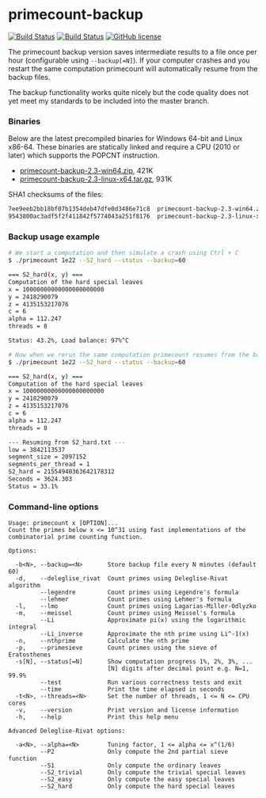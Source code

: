 primecount-backup
=================
[![Build Status](https://travis-ci.org/kimwalisch/primecount.svg)](https://travis-ci.org/kimwalisch/primecount)
[![Build Status](https://ci.appveyor.com/api/projects/status/github/kimwalisch/primecount?branch=master&svg=true)](https://ci.appveyor.com/project/kimwalisch/primecount)
[![GitHub license](https://img.shields.io/badge/license-BSD%202-blue.svg)](https://github.com/kimwalisch/primecount/blob/master/COPYING)

The primecount backup version saves intermediate results to a file once
per hour (configurable using ```--backup[=N]```). If your computer crashes
and you restart the same computation primecount will automatically resume
from the backup files.

The backup functionality works quite nicely but the code quality does not
yet meet my standards to be included into the master branch.

### Binaries
Below are the latest precompiled binaries for Windows 64-bit and Linux x86-64.
These binaries are statically linked and require a CPU (2010 or later) which
supports the POPCNT instruction.

* <a href="http://dl.bintray.com/kimwalisch/primecount/primecount-backup-2.3-win64.zip">primecount-backup-2.3-win64.zip</a>, 421K
* <a href="http://dl.bintray.com/kimwalisch/primecount/primecount-backup-2.3-linux-x64.tar.gz">primecount-backup-2.3-linux-x64.tar.gz</a>, 931K

SHA1 checksums of the files:
```sh
7ee9eeb2bb18bf07b1354deb47dfe0d3486e71c8  primecount-backup-2.3-win64.zip
9543800ac3adf5f2f411842f5774043a251f8176  primecount-backup-2.3-linux-x64.tar.gz
```

### Backup usage example
```sh
# We start a computation and then simulate a crash using Ctrl + C
$ ./primecount 1e22 --S2_hard --status --backup=60

=== S2_hard(x, y) ===
Computation of the hard special leaves
x = 10000000000000000000000
y = 2418290079
z = 4135153217076
c = 6
alpha = 112.247
threads = 8

Status: 43.2%, Load balance: 97%^C
```

```sh
# Now when we rerun the same computation primecount resumes from the backup file
$ ./primecount 1e22 --S2_hard --status --backup=60

=== S2_hard(x, y) ===
Computation of the hard special leaves
x = 10000000000000000000000
y = 2418290079
z = 4135153217076
c = 6
alpha = 112.247
threads = 8

--- Resuming from S2_hard.txt ---
low = 3842113537
segment_size = 2097152
segments_per_thread = 1
S2_hard = 21554940363642178312
Seconds = 3624.303
Status = 33.1%
```

### Command-line options
```
Usage: primecount x [OPTION]...
Count the primes below x <= 10^31 using fast implementations of the
combinatorial prime counting function.

Options:

  -b<N>, --backup=<N>       Store backup file every N minutes (default 60)
  -d,    --deleglise_rivat  Count primes using Deleglise-Rivat algorithm
         --legendre         Count primes using Legendre's formula
         --lehmer           Count primes using Lehmer's formula
  -l,    --lmo              Count primes using Lagarias-Miller-Odlyzko
  -m,    --meissel          Count primes using Meissel's formula
         --Li               Approximate pi(x) using the logarithmic integral
         --Li_inverse       Approximate the nth prime using Li^-1(x)
  -n,    --nthprime         Calculate the nth prime
  -p,    --primesieve       Count primes using the sieve of Eratosthenes
  -s[N], --status[=N]       Show computation progress 1%, 2%, 3%, ...
                            [N] digits after decimal point e.g. N=1, 99.9%
         --test             Run various correctness tests and exit
         --time             Print the time elapsed in seconds
  -t<N>, --threads=<N>      Set the number of threads, 1 <= N <= CPU cores
  -v,    --version          Print version and license information
  -h,    --help             Print this help menu

Advanced Deleglise-Rivat options:

  -a<N>, --alpha=<N>        Tuning factor, 1 <= alpha <= x^(1/6)
         --P2               Only compute the 2nd partial sieve function
         --S1               Only compute the ordinary leaves
         --S2_trivial       Only compute the trivial special leaves
         --S2_easy          Only compute the easy special leaves
         --S2_hard          Only compute the hard special leaves
```
